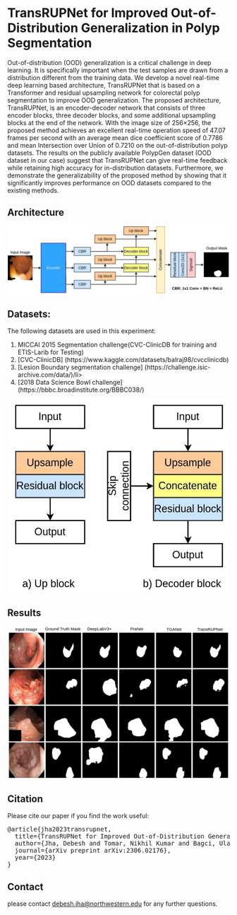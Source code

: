 # TransRUPNet for Improved Out-of-Distribution Generalization in Polyp Segmentation

Out-of-distribution (OOD) generalization is a critical challenge in deep learning. It is specifically important when the test samples are drawn from a distribution different from the training data. We develop a novel real-time deep learning based architecture, TransRUPNet that is based on a Transformer and residual upsampling network for colorectal polyp segmentation to improve OOD generalization. The proposed architecture, TransRUPNet, is an encoder-decoder network that consists of three encoder blocks, three decoder blocks, and some additional upsampling blocks at the end of the network. With the image size of 256×256, the proposed method achieves an excellent real-time operation speed of 47.07 frames per second with an average mean dice coefficient score of 0.7786 and mean Intersection over Union of 0.7210 on the out-of-distribution polyp datasets. The results on the publicly available PolypGen dataset (OOD dataset in our case) suggest that TransRUPNet can give real-time feedback while retaining high accuracy for in-distribution datasets. Furthermore, we demonstrate the generalizability of the proposed method by showing that it significantly improves performance on OOD datasets compared to the existing methods.

## Architecture
<p align="center">
<img src="img/TransRUPNet.jpg">
</p>

## Datasets:
The following datasets are used in this experiment:
<ol>
  <li>MICCAI 2015 Segmentation challenge(CVC-ClinicDB for training and ETIS-Larib for Testing)</li>
  <li>[CVC-ClinicDB] (https://www.kaggle.com/datasets/balraj98/cvcclinicdb)</li>
  <li>[Lesion Boundary segmentation challenge] (https://challenge.isic-archive.com/data/)/li>
  <li> [2018 Data Science Bowl challenge] (https://bbbc.broadinstitute.org/BBBC038/)</li>
 </ol>


 <p align="center">
<img src="img/blocks.jpg">
</p>


## Results
 <p align="center">
<img src="img/results.jpg">
</p>



## Citation
Please cite our paper if you find the work useful: 
<pre>
@article{jha2023transrupnet,
  title={TransRUPNet for Improved Out-of-Distribution Generalization in Polyp Segmentation},
  author={Jha, Debesh and Tomar, Nikhil Kumar and Bagci, Ulas},
  journal={arXiv preprint arXiv:2306.02176},
  year={2023}
}
</pre>

## Contact
please contact debesh.jha@northwestern.edu for any further questions. 


